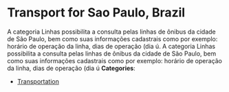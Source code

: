 # Transport for Sao Paulo, Brazil


A categoria Linhas possibilita a consulta pelas linhas de ônibus da cidade de São Paulo, bem como suas informações cadastrais como por exemplo: horário de operação da linha, dias de operação (dia ú. A categoria Linhas possibilita a consulta pelas linhas de ônibus da cidade de São Paulo, bem como suas informações cadastrais como por exemplo: horário de operação da linha, dias de operação (dia ú
**Categories**:

- [Transportation](https://github/awesome-apis/awesome-apis#transportation)



